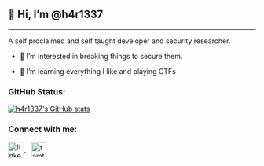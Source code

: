 ## 👋 Hi, I’m @h4r1337

-----------------------------------------------

A self proclaimed and self taught developer and security researcher.


- 👀 I’m interested in breaking things to secure them.

- 🌱 I’m learning everything I like and playing CTFs

### GitHub Status:

[![h4r1337's GitHub stats](https://github-readme-stats.vercel.app/api?username=h4r1337&hide=prs&custom_title=My%20Github%20Stat's&show_icons=true&theme=gruvbox&border_radius=10&hide_border=true&include_all_commits=true&count_private=true&layout=compact)](https://github.com/anuraghazra/github-readme-stats)

### Connect with me:
<p align="left">
<a href="https://www.linkedin.com/in/hari-sankar-rs-4bb222203/" target="blank">
	<img align="center" src="https://img.icons8.com/color/100/0000/linkedin.png" alt="linkedin" width="32"/>
</a>&ensp;
<a href="https://twitter.com/h4r1337" target="blank">
	<img align="center" target="_blank" src="https://img.icons8.com/plasticine/100/000000/twitter--v2.png" alt="tamton_aquib" width="30" />
</a>
</p>
